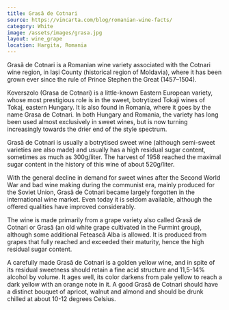 ```yaml
---
title: Grasă de Cotnari
source: https://vincarta.com/blog/romanian-wine-facts/
category: White
image: /assets/images/grasa.jpg
layout: wine_grape
location: Hargita, Romania
---
```

Grasă de Cotnari is a Romanian wine variety associated with the Cotnari wine region, in Iași County (historical region of Moldavia), where it has been grown ever since the rule of Prince Stephen the Great (1457–1504).

Koverszolo (Grasa de Cotnari) is a little-known Eastern European variety, whose most prestigious role is in the sweet, botrytized Tokaji wines of Tokaj, eastern Hungary. It is also found in Romania, where it goes by the name Grasa de Cotnari.
In both Hungary and Romania, the variety has long been used almost exclusively in sweet wines, but is now turning increasingly towards the drier end of the style spectrum.

Grasă de Cotnari is usually a botrytised sweet wine (although semi-sweet varieties are also made) and usually has a high residual sugar content, sometimes as much as 300g/liter. The harvest of 1958 reached the maximal sugar content in the history of this wine of about 520g/liter.

With the general decline in demand for sweet wines after the Second World War and bad wine making during the communist era, mainly produced for the Soviet Union, Grasă de Cotnari became largely forgotten in the international wine market. Even today it is seldom available, although the offered qualities have improved considerably.

The wine is made primarily from a grape variety also called Grasă de Cotnari or Grasă (an old white grape cultivated in the Furmint group), although some additional Fetească Alba is allowed. It is produced from grapes that fully reached and exceeded their maturity, hence the high residual sugar content.

A carefully made Grasă de Cotnari is a golden yellow wine, and in spite of its residual sweetness should retain a fine acid structure and 11,5-14% alcohol by volume. It ages well, its color darkens from pale yellow to reach a dark yellow with an orange note in it. A good Grasă de Cotnari should have a distinct bouquet of apricot, walnut and almond and should be drunk chilled at about 10-12 degrees Celsius.
